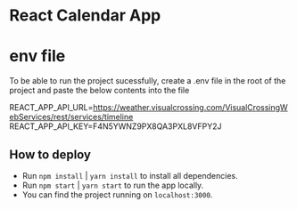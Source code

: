 

# React Calendar App

# env file

To be able to run the project sucessfully, create a .env file in the root of the project and paste the below contents into the file

REACT_APP_API_URL=https://weather.visualcrossing.com/VisualCrossingWebServices/rest/services/timeline
REACT_APP_API_KEY=F4N5YWNZ9PX8QA3PXL8VFPY2J


## How to deploy

 - Run `npm install` | `yarn install` to install all dependencies.
 - Run `npm start`   | `yarn start` to run the app locally.
 - You can find the project running on `localhost:3000`.
